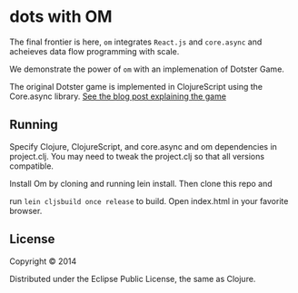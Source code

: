 # dots with OM

The final frontier is here, `om` integrates `React.js` and `core.async` and acheieves data flow programming with scale.

We demonstrate the power of `om` with an implemenation of Dotster Game. 

The original Dotster game is implemented in ClojureScript using the Core.async library. [See the blog post explaining the game](http://rigsomelight.com/2013/08/12/clojurescript-core-async-dots-game.html)


## Running

Specify Clojure, ClojureScript, and core.async and om dependencies in project.clj. You may need to tweak the project.clj so that all versions compatible.

Install Om by cloning and running lein install. Then clone this repo and 

run `lein cljsbuild once release` to build. 
Open index.html in your favorite browser.

## License

Copyright © 2014

Distributed under the Eclipse Public License, the same as Clojure.
